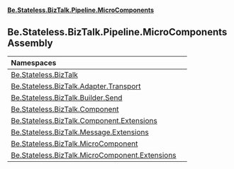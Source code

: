 #### [Be.Stateless.BizTalk.Pipeline.MicroComponents](README.md 'README')

## Be.Stateless.BizTalk.Pipeline.MicroComponents Assembly

| Namespaces | |
| :--- | :--- |
| [Be.Stateless.BizTalk](Be.Stateless.BizTalk.md 'Be.Stateless.BizTalk') | |
| [Be.Stateless.BizTalk.Adapter.Transport](Be.Stateless.BizTalk.Adapter.Transport.md 'Be.Stateless.BizTalk.Adapter.Transport') | |
| [Be.Stateless.BizTalk.Builder.Send](Be.Stateless.BizTalk.Builder.Send.md 'Be.Stateless.BizTalk.Builder.Send') | |
| [Be.Stateless.BizTalk.Component](Be.Stateless.BizTalk.Component.md 'Be.Stateless.BizTalk.Component') | |
| [Be.Stateless.BizTalk.Component.Extensions](Be.Stateless.BizTalk.Component.Extensions.md 'Be.Stateless.BizTalk.Component.Extensions') | |
| [Be.Stateless.BizTalk.Message.Extensions](Be.Stateless.BizTalk.Message.Extensions.md 'Be.Stateless.BizTalk.Message.Extensions') | |
| [Be.Stateless.BizTalk.MicroComponent](Be.Stateless.BizTalk.MicroComponent.md 'Be.Stateless.BizTalk.MicroComponent') | |
| [Be.Stateless.BizTalk.MicroComponent.Extensions](Be.Stateless.BizTalk.MicroComponent.Extensions.md 'Be.Stateless.BizTalk.MicroComponent.Extensions') | |

